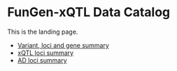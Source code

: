 # FunGen-xQTL Data Catalog

This is the landing page.  
- [Variant, loci and gene summary](/variant-gene-summary/index.md)  
- [xQTL loci summary](/xqtl-loci-summary/index.md)
- [AD loci summary](/ad-loci-summary/index.md)
